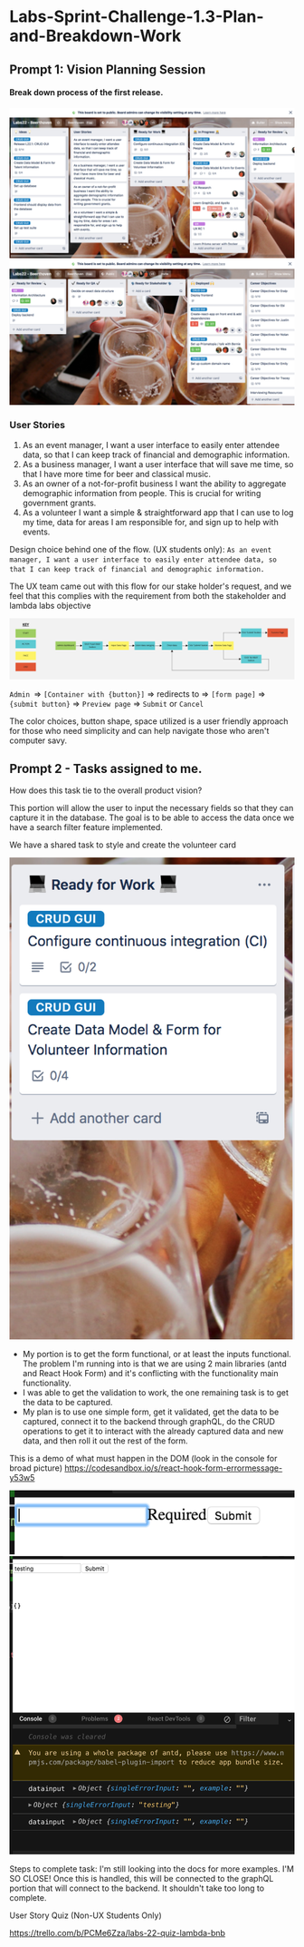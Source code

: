 
# Labs-Sprint-Challenge-1.3-Plan-and-Breakdown-Work

## Prompt 1: Vision Planning Session 

#### Break down process of the first release.


<img src="https://github.com/ebisLab/Labs-Sprint-Challenge-1.3-Plan-and-Breakdown-Work/blob/master/Screen%20Shot%202020-03-27%20at%2011.18.57%20AM.png?raw=true">



<img src="https://github.com/ebisLab/Labs-Sprint-Challenge-1.3-Plan-and-Breakdown-Work/blob/master/Screen%20Shot%202020-03-27%20at%2011.20.43%20AM.png?raw=true">


###  User Stories

1. As an event manager, I want a user interface to easily enter attendee data, so that I can keep track of financial and demographic information.
2. As a business manager, I want a user interface that will save me time, so that I have more time for beer and classical music.
3. As an owner of a not-for-profit business I want the ability to aggregate demographic information from people. This is crucial for writing government grants.
4. As a volunteer I want a simple & straightforward app that I can use to log my time, data for areas I am responsible for, and sign up to help with events.

Design choice behind one of the flow. (UX students only):
`
As an event manager, I want a user interface to easily enter attendee data, so that I can keep track of financial and demographic information.
`

The UX team came out with this flow for our stake holder's request, and we feel that this complies with the requirement from both the stakeholder and lambda labs objective

<img src="https://github.com/ebisLab/Labs-Sprint-Challenge-1.3-Plan-and-Breakdown-Work/blob/master/Admin%20Input%20Data%20Flow.png?raw=true">

`Admin `=> `[Container with {button}]` => redirects to => `[form page]` => `{submit button}` => `Preview page` => `Submit`                                                                                or `Cancel`
 
 The color choices, button shape, space utilized is a user friendly approach for those who need simplicity and can help navigate those who aren't computer savy.                                                                                                    
                                                                                                     
## Prompt 2 - Tasks assigned to me.


How does this task tie to the overall product vision?

This portion will allow the user to input the necessary fields so that they can capture it in the database. The goal is to be able to access the data once we have a search filter feature implemented. 

We have a shared task to style and create the volunteer card 

<img src="https://github.com/ebisLab/Labs-Sprint-Challenge-1.3-Plan-and-Breakdown-Work/blob/master/Screen%20Shot%202020-03-27%20at%2012.24.33%20PM.png?raw=true">

- My portion is to get the form functional, or at least the inputs functional. The problem I'm running into is that we are using 2 main libraries (antd and React Hook Form) and it's conflicting with the functionality main functionality.
- I was able to get the validation to work, the one remaining task is to get the data to be captured. 
- My plan is to use one simple form, get it validated, get the data to be captured, connect it to the backend through graphQL, do the CRUD operations to get it to interact with the already captured data and new data, and then roll it out the rest of the form.

This is a demo of what must happen in the DOM (look in the console for broad picture) 
https://codesandbox.io/s/react-hook-form-errormessage-y53w5


<img src="https://github.com/ebisLab/Labs-Sprint-Challenge-1.3-Plan-and-Breakdown-Work/blob/master/Screen%20Shot%202020-03-27%20at%2012.27.35%20PM.png?raw=true">




<img src="https://github.com/ebisLab/Labs-Sprint-Challenge-1.3-Plan-and-Breakdown-Work/blob/master/Screen%20Shot%202020-03-27%20at%2012.28.53%20PM.png?raw=true">


Steps to complete task: 
I'm still looking into the docs for more examples. I'M SO CLOSE! 
Once this is handled, this will be connected to the graphQL portion that will connect to the backend. It shouldn't take too long to complete.


User Story Quiz (Non-UX Students Only)

https://trello.com/b/PCMe6Zza/labs-22-quiz-lambda-bnb


